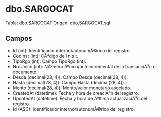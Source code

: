 ﻿# dbo.SARGOCAT

Tabla: dbo.SARGOCAT
Origen: dbo.SARGOCAT.sql

## Campos

- Id (int): Identificador interno/autonumÃ©rico del registro.
- CodInst (int): CÃ³digo de i n s t.
- TipoRgo (int): Campo TipoRgo (int).
- NroUnico (int): NÃºmero Ãºnico/autoincremental de la transacciÃ³n o documento.
- Desde (decimal(28, 4)): Campo Desde (decimal(28, 4)).
- Hasta (decimal(28, 4)): Campo Hasta (decimal(28, 4)).
- Monto (decimal(28, 4)): Monto/valor monetario asociado.
- CreatedAt (datetime): Fecha y hora de creaciÃ³n del registro.
- UpdatedAt (datetime): Fecha y hora de Ãºltima actualizaciÃ³n del registro.
- Id (ASC): Identificador interno/autonumÃ©rico del registro.

